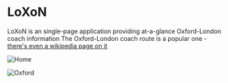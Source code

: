 # LoXoN
LoXoN is an single-page application providing at-a-glance Oxford-London coach information
The Oxford-London coach route is a popular one - <a href="https://en.wikipedia.org/wiki/Oxford_to_London_coach_route">there's even a wikipedia page on it</a>

![Home](http://i.imgur.com/lVr8ejx.jpg)

![Oxford](http://i.imgur.com/lrlJxiu.png)